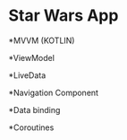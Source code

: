 # Star Wars App


*MVVM (KOTLIN)

*ViewModel

*LiveData

*Navigation Component

*Data binding

*Coroutines
